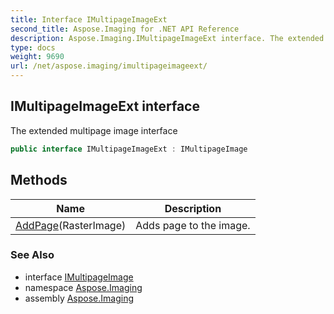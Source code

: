 ```yaml
---
title: Interface IMultipageImageExt
second_title: Aspose.Imaging for .NET API Reference
description: Aspose.Imaging.IMultipageImageExt interface. The extended multipage image interface
type: docs
weight: 9690
url: /net/aspose.imaging/imultipageimageext/
---
```

## IMultipageImageExt interface

The extended multipage image interface

```csharp
public interface IMultipageImageExt : IMultipageImage
```

## Methods

| Name | Description |
| --- | --- |
| [AddPage](../../aspose.imaging/imultipageimageext/addpage/)(RasterImage) | Adds page to the image. |

### See Also

* interface [IMultipageImage](../imultipageimage/)
* namespace [Aspose.Imaging](../../aspose.imaging/)
* assembly [Aspose.Imaging](../../)


